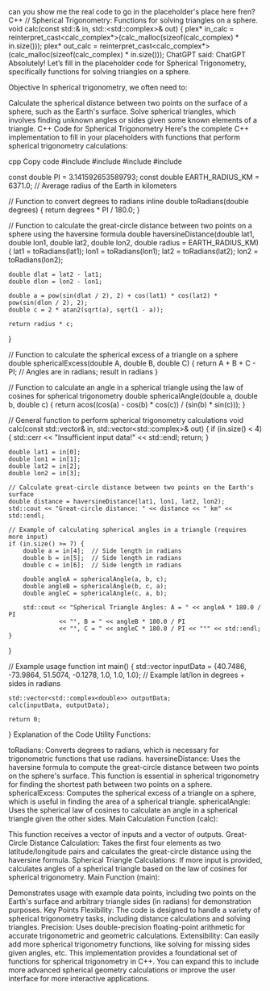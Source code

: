 can you show me the real code to go in the placeholder's place here fren?
C++
            //      Spherical Trigonometry: Functions for solving triangles on a sphere.
                void calc(const std::<double>& in, std::<std::complex<double>>& out) {
            plex* in_calc = reinterpret_cast<calc_complex*>(calc_malloc(sizeof(calc_complex) * in.size()));
            plex* out_calc = reinterpret_cast<calc_complex*>(calc_malloc(sizeof(calc_complex) * in.size()));
ChatGPT said:
ChatGPT
Absolutely! Let’s fill in the placeholder code for Spherical Trigonometry, specifically functions for solving triangles on a sphere.

Objective
In spherical trigonometry, we often need to:

Calculate the spherical distance between two points on the surface of a sphere, such as the Earth's surface.
Solve spherical triangles, which involves finding unknown angles or sides given some known elements of a triangle.
C++ Code for Spherical Trigonometry
Here's the complete C++ implementation to fill in your placeholders with functions that perform spherical trigonometry calculations:

cpp
Copy code
#include <iostream>
#include <vector>
#include <cmath>
#include <complex>

const double PI = 3.141592653589793;
const double EARTH_RADIUS_KM = 6371.0;  // Average radius of the Earth in kilometers

// Function to convert degrees to radians
inline double toRadians(double degrees) {
    return degrees * PI / 180.0;
}

// Function to calculate the great-circle distance between two points on a sphere using the haversine formula
double haversineDistance(double lat1, double lon1, double lat2, double lon2, double radius = EARTH_RADIUS_KM) {
    lat1 = toRadians(lat1);
    lon1 = toRadians(lon1);
    lat2 = toRadians(lat2);
    lon2 = toRadians(lon2);

    double dlat = lat2 - lat1;
    double dlon = lon2 - lon1;

    double a = pow(sin(dlat / 2), 2) + cos(lat1) * cos(lat2) * pow(sin(dlon / 2), 2);
    double c = 2 * atan2(sqrt(a), sqrt(1 - a));

    return radius * c;
}

// Function to calculate the spherical excess of a triangle on a sphere
double sphericalExcess(double A, double B, double C) {
    return A + B + C - PI;  // Angles are in radians; result in radians
}

// Function to calculate an angle in a spherical triangle using the law of cosines for spherical trigonometry
double sphericalAngle(double a, double b, double c) {
    return acos((cos(a) - cos(b) * cos(c)) / (sin(b) * sin(c)));
}

// General function to perform spherical trigonometry calculations
void calc(const std::vector<double>& in, std::vector<std::complex<double>>& out) {
    if (in.size() < 4) {
        std::cerr << "Insufficient input data!" << std::endl;
        return;
    }

    double lat1 = in[0];
    double lon1 = in[1];
    double lat2 = in[2];
    double lon2 = in[3];

    // Calculate great-circle distance between two points on the Earth's surface
    double distance = haversineDistance(lat1, lon1, lat2, lon2);
    std::cout << "Great-circle distance: " << distance << " km" << std::endl;

    // Example of calculating spherical angles in a triangle (requires more input)
    if (in.size() >= 7) {
        double a = in[4];  // Side length in radians
        double b = in[5];  // Side length in radians
        double c = in[6];  // Side length in radians

        double angleA = sphericalAngle(a, b, c);
        double angleB = sphericalAngle(b, c, a);
        double angleC = sphericalAngle(c, a, b);

        std::cout << "Spherical Triangle Angles: A = " << angleA * 180.0 / PI
                  << "°, B = " << angleB * 180.0 / PI
                  << "°, C = " << angleC * 180.0 / PI << "°" << std::endl;
    }
}

// Example usage function
int main() {
    std::vector<double> inputData = {40.7486, -73.9864, 51.5074, -0.1278, 1.0, 1.0, 1.0};  // Example lat/lon in degrees + sides in radians

    std::vector<std::complex<double>> outputData;
    calc(inputData, outputData);

    return 0;
}
Explanation of the Code
Utility Functions:

toRadians: Converts degrees to radians, which is necessary for trigonometric functions that use radians.
haversineDistance: Uses the haversine formula to compute the great-circle distance between two points on the sphere's surface. This function is essential in spherical trigonometry for finding the shortest path between two points on a sphere.
sphericalExcess: Computes the spherical excess of a triangle on a sphere, which is useful in finding the area of a spherical triangle.
sphericalAngle: Uses the spherical law of cosines to calculate an angle in a spherical triangle given the other sides.
Main Calculation Function (calc):

This function receives a vector of inputs and a vector of outputs.
Great-Circle Distance Calculation: Takes the first four elements as two latitude/longitude pairs and calculates the great-circle distance using the haversine formula.
Spherical Triangle Calculations: If more input is provided, calculates angles of a spherical triangle based on the law of cosines for spherical trigonometry.
Main Function (main):

Demonstrates usage with example data points, including two points on the Earth's surface and arbitrary triangle sides (in radians) for demonstration purposes.
Key Points
Flexibility: The code is designed to handle a variety of spherical trigonometry tasks, including distance calculations and solving triangles.
Precision: Uses double-precision floating-point arithmetic for accurate trigonometric and geometric calculations.
Extensibility: Can easily add more spherical trigonometry functions, like solving for missing sides given angles, etc.
This implementation provides a foundational set of functions for spherical trigonometry in C++. You can expand this to include more advanced spherical geometry calculations or improve the user interface for more interactive applications.
